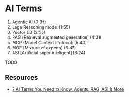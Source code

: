 # AI Terms
1. Agentic AI (0:35)
2. Lage Reasoning model (1:55)
3. Vector DB (2:55)
4. RAG [Retrieval augmented generation] (4:31)
5. MCP (Model Context Protocol) (5:40)
6. MOE [Mixture of experts] (6:47)
7. ASI [Artificial super inteligent] (8:24)


TODO

## Resources
* [7 AI Terms You Need to Know: Agents, RAG, ASI & More](https://youtu.be/VSFuqMh4hus?si=nMpXOyvdW3WAE2pG)
